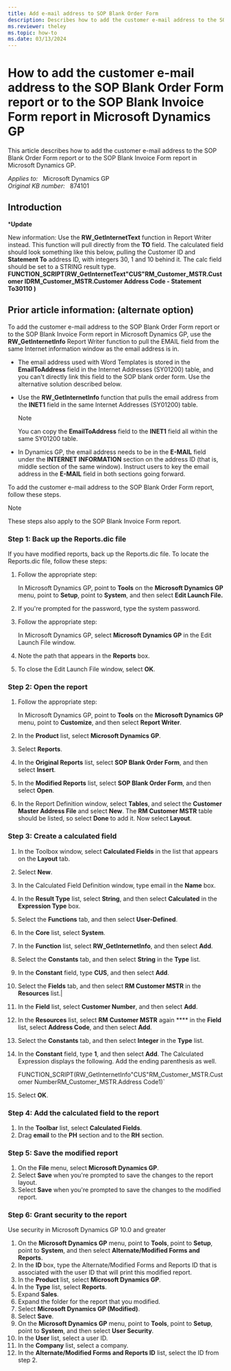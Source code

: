 ```yaml
---
title: Add e-mail address to SOP Blank Order Form
description: Describes how to add the customer e-mail address to the SOP Blank Order Form report or to the SOP Blank Invoice Form report in Microsoft Dynamics GP.
ms.reviewer: theley
ms.topic: how-to
ms.date: 03/13/2024
---
```

# How to add the customer e-mail address to the SOP Blank Order Form report or to the SOP Blank Invoice Form report in Microsoft Dynamics GP

This article describes how to add the customer e-mail address to the SOP Blank Order Form report or to the SOP Blank Invoice Form report in Microsoft Dynamics GP.

_Applies to:_ &nbsp; Microsoft Dynamics GP  
_Original KB number:_ &nbsp; 874101

## Introduction

***Update**

New information: Use the **RW_GetInternetText** function in Report Writer instead. This function will pull directly from the **TO** field. The calculated field should look something like this below, pulling the Customer ID and **Statement To** address ID, with integers 30, 1 and 10 behind it. The calc field should be set to a STRING result type.  
**FUNCTION_SCRIPT(RW_GetInternetText"CUS"RM_Customer_MSTR.Customer IDRM_Customer_MSTR.Customer Address Code - Statement To30110 )**

## Prior article information: (alternate option)

To add the customer e-mail address to the SOP Blank Order Form report or to the SOP Blank Invoice Form report in Microsoft Dynamics GP, use the **RW_GetInternetInfo** Report Writer function to pull the EMAIL field from the same Internet information window as the email address is in.

- The email address used with Word Templates is stored in the **EmailToAddress** field in the Internet Addresses (SY01200) table, and you can't directly link this field to the SOP blank order form. Use the alternative solution described below.
- Use the **RW_GetInternetInfo** function that pulls the email address from the **INET1** field in the same Internet Addresses (SY01200) table.

    > [!NOTE]
    > You can copy the **EmailToAddress** field to the **INET1** field all within the same SY01200 table.
- In Dynamics GP, the email address needs to be in the **E-MAIL** field under the **INTERNET** **INFORMATION** section on the address ID (that is, middle section of the same window).  Instruct users to key the email address in the **E-MAIL** field in both sections going forward.

To add the customer e-mail address to the SOP Blank Order Form report, follow these steps.

> [!NOTE]
> These steps also apply to the SOP Blank Invoice Form report.

### Step 1: Back up the Reports.dic file

If you have modified reports, back up the Reports.dic file. To locate the Reports.dic file, follow these steps:

1. Follow the appropriate step:

   In Microsoft Dynamics GP, point to **Tools** on the **Microsoft Dynamics GP** menu, point to **Setup**, point to **System**, and then select **Edit Launch File.**

2. If you're prompted for the password, type the system password.
3. Follow the appropriate step:

    In Microsoft Dynamics GP, select **Microsoft Dynamics GP** in the Edit Launch File window.

4. Note the path that appears in the **Reports** box.
5. To close the Edit Launch File window, select **OK**.

### Step 2: Open the report

1. Follow the appropriate step:

    In Microsoft Dynamics GP, point to **Tools** on the **Microsoft Dynamics GP** menu, point to **Customize**, and then select **Report Writer**.

1. In the **Product** list, select **Microsoft Dynamics GP**.
1. Select **Reports**.
1. In the **Original Reports** list, select **SOP Blank Order Form**, and then select **Insert**.
1. In the **Modified Reports** list, select **SOP Blank Order Form**, and then select **Open**.
1. In the Report Definition window, select **Tables**, and select the **Customer Master Address File** and select **New**. The **RM Customer MSTR** table should be listed, so select **Done** to add it. Now select **Layout**.

### Step 3: Create a calculated field

1. In the Toolbox window, select **Calculated Fields** in the list that appears on the **Layout** tab.
2. Select **New**.
3. In the Calculated Field Definition window, type email in the **Name** box.
4. In the **Result Type** list, select **String**, and then select **Calculated** in the **Expression Type** box.
5. Select the **Functions** tab, and then select **User-Defined**.
6. In the **Core** list, select **System**.
7. In the **Function** list, select **RW_GetInternetInfo**, and then select **Add**.
8. Select the **Constants** tab, and then select **String** in the **Type** list.
9. In the **Constant** field, type **CUS**, and then select **Add**.
10. Select the **Fields** tab, and then select **RM Customer MSTR** in the **Resources** list.|
11. In the **Field** list, select **Customer Number**, and then select **Add**.
12. In the **Resources** list, select **RM** **Customer MSTR** again **** in the **Field** list, select **Address Code**, and then select **Add**.
13. Select the **Constants** tab, and then select **Integer** in the **Type** list.
14. In the **Constant** field, type **1**, and then select **Add**. The Calculated Expression displays the following. Add the ending parenthesis as well.

    FUNCTION_SCRIPT(RW_GetInternetInfo"CUS"RM_Customer_MSTR.Customer NumberRM_Customer_MSTR.Address Code1)`

15. Select **OK**.

### Step 4: Add the calculated field to the report

1. In the **Toolbar** list, select **Calculated Fields**.
2. Drag **email** to the **PH** section and to the **RH** section.

### Step 5: Save the modified report

1. On the **File** menu, select **Microsoft Dynamics GP**.
2. Select **Save** when you're prompted to save the changes to the report layout.
3. Select **Save** when you're prompted to save the changes to the modified report.

### Step 6: Grant security to the report

Use security in Microsoft Dynamics GP 10.0 and greater

1. On the **Microsoft Dynamics GP** menu, point to **Tools**, point to **Setup**, point to **System**, and then select **Alternate/Modified Forms and Reports**.
2. In the **ID** box, type the Alternate/Modified Forms and Reports ID that is associated with the user ID that will print this modified report.
3. In the **Product** list, select **Microsoft Dynamics GP**.
4. In the **Type** list, select **Reports**.
5. Expand **Sales**.
6. Expand the folder for the report that you modified.
7. Select **Microsoft Dynamics GP (Modified)**.
8. Select **Save**.
9. On the **Microsoft Dynamics GP** menu, point to **Tools**, point to **Setup**, point to **System**, and then select **User Security**.
10. In the **User** list, select a user ID.
11. In the **Company** list, select a company.
12. In the **Alternate/Modified Forms and Reports ID** list, select the ID from step 2.
